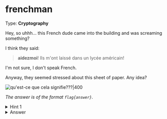 # frenchman
Type: **Cryptography**

Hey, so uhhh... this French dude came into the building and was screaming something?

I think they said:
> **aidezmoi**! Ils m'ont laissé dans un lycée américain!

I'm not sure, I don't speak French.

Anyway, they seemed stressed about this sheet of paper. Any idea?

![qu'est-ce que cela signifie???|400](IMG_6741.jpg)

*The answer is of the format `flag{answer}`.*

<details><summary>Hint 1</summary>
<p>I think the dude was mentioning something about "le chiffrage indéchiffrable"? Something about a V guy??</p>
</details>
<details><summary>Answer</summary>
<code>flag{if_only_gsmst_had_french}</code>
</details>
